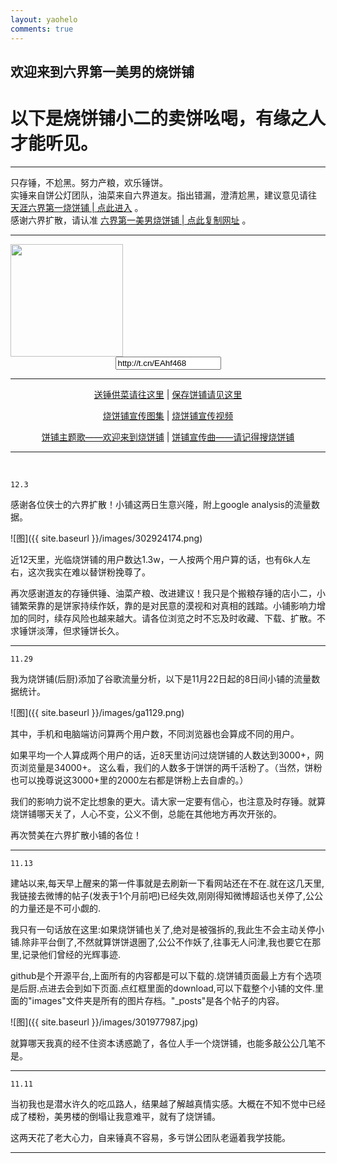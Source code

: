 ```yaml
---
layout: yaohelo
comments: true
---
```


## 欢迎来到六界第一美男的烧饼铺

# 以下是烧饼铺小二的卖饼吆喝，有缘之人才能听见。

---

只存锤，不尬黑。努力产粮，欢乐锤饼。  
实锤来自饼公灯团队，油菜来自六界道友。指出错漏，澄清尬黑，建议意见请往 <a target="_blank" href="http://bbs.tianya.cn/post-funinfo-7726050-1.shtml">天涯六界第一烧饼铺 | 点此进入</a> 。  
感谢六界扩散，请认准 <a href="javascript:myFunction()">六界第一美男烧饼铺 | 点此复制网址</a> 。

<script language="javascript">
function myFunction() {
  /* Get the text field */
  var copyText = document.getElementById("myInput");

  /* Select the text field */
  copyText.select();

  /* Copy the text inside the text field */
  document.execCommand("copy");

  /* Alert the copied text */
  alert("电脑端已复制小铺网址: " + copyText.value + "\n手机端还在开发中，感谢支持!");
}
</script>

---

<img src="{{ site.baseurl }}/images/bingpu.png" height="180" width="180" />
<center><input type="text" onclick="myFunction()" size="18" value="http://t.cn/EAhf468" id="myInput"></center>

---

<center>
<a target="_blank" href="http://bbs.tianya.cn/post-funinfo-7726050-1.shtml">送锤供菜请往这里</a> | 
<a href="#dxjja">保存饼铺请见这里</a><br>

<a href="{{ site.baseurl }}/2018/11/烧饼铺宣传图集#dxjja">烧饼铺宣传图集</a> | 
<a href="https://m.weibo.cn/6763905640/4312925650828851">烧饼铺宣传视频</a><br>

<a target="_blank" href="http://star-fans.com/app/dist/play.html?id=709656&shareuserid=811078&sharetime=1542707843667&isqrcode=0&platform=5">饼铺主题歌——欢迎来到烧饼铺</a> | 
<a target="_blank" href="http://star-fans.com/app/dist/play.html?id=709642&shareuserid=811078&sharetime=1542707912515&isqrcode=0&platform=5">饼铺宣传曲——请记得搜烧饼铺</a>
</center>

---

<br>


    12.3

感谢各位侠士的六界扩散！小铺这两日生意兴隆，附上google analysis的流量数据。

![图]({{ site.baseurl }}/images/302924174.png)

近12天里，光临烧饼铺的用户数达1.3w，一人按两个用户算的话，也有6k人左右，这次我实在难以替饼粉挽尊了。

再次感谢道友的存锤供锤、油菜产粮、改进建议！我只是个搬粮存锤的店小二，小铺繁荣靠的是饼家持续作妖，靠的是对民意的漠视和对真相的践踏。小铺影响力增加的同时，续存风险也越来越大。请各位浏览之时不忘及时收藏、下载、扩散。不求锤饼淡薄，但求锤饼长久。

---

    11.29

我为烧饼铺(后厨)添加了谷歌流量分析，以下是11月22日起的8日间小铺的流量数据统计。

![图]({{ site.baseurl }}/images/ga1129.png)

其中，手机和电脑端访问算两个用户数，不同浏览器也会算成不同的用户。

如果平均一个人算成两个用户的话，近8天里访问过烧饼铺的人数达到3000+，网页浏览量是34000+。
这么看，我们的人数多于饼饼的两千活粉了。（当然，饼粉也可以挽尊说这3000+里的2000左右都是饼粉上去自虐的。）

我们的影响力说不定比想象的更大。请大家一定要有信心，也注意及时存锤。就算烧饼铺哪天关了，人心不变，公义不倒，总能在其他地方再次开张的。

再次赞美在六界扩散小铺的各位！

<a class="anchor" name="dxjja"></a>

---

    11.13

建站以来,每天早上醒来的第一件事就是去刷新一下看网站还在不在.就在这几天里,我链接去微博的帖子(发表于1个月前吧)已经失效,刚刚得知微博超话也关停了,公公的力量还是不可小觑的.

我只有一句话放在这里:如果烧饼铺也关了,绝对是被强拆的,我此生不会主动关停小铺.除非平台倒了,不然就算饼饼退圈了,公公不作妖了,往事无人问津,我也要它在那里,记录他们曾经的光辉事迹.

github是个开源平台,上面所有的内容都是可以下载的.烧饼铺页面最上方有个选项是后厨.点进去会到如下页面.点红框里面的download,可以下载整个小铺的文件.里面的"images"文件夹是所有的图片存档。"_posts"是各个帖子的内容。

![图]({{ site.baseurl }}/images/301977987.jpg)
    
就算哪天我真的经不住资本诱惑跪了，各位人手一个烧饼铺，也能多敲公公几笔不是。


---

    11.11

当初我也是潜水许久的吃瓜路人，结果越了解越真情实感。大概在不知不觉中已经成了楼粉，美男楼的倒塌让我意难平，就有了烧饼铺。

这两天花了老大心力，自来锤真不容易，多亏饼公团队老逼着我学技能。

---
